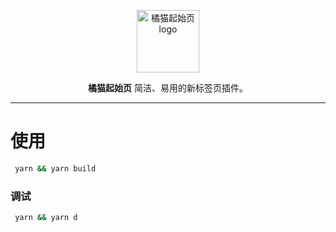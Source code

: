 <p align="center">
    <a href="https://jvmao.net/" target="_blank" rel="noopener noreferrer">
        <img width="100" src="https://i.v2ex.co/f37S9mrrb.png" alt="橘猫起始页 logo" />
    </a>
</p>

<p align="center"><b>橘猫起始页</b> 简洁、易用的新标签页插件。</p>

------------------------------

# 使用

```bash
 yarn && yarn build
```

### 调试
```bash
 yarn && yarn d
```
